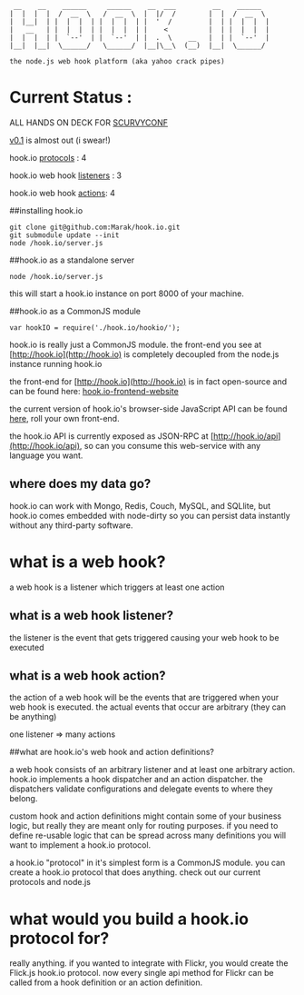      __    __    ______     ______    __  ___         __    ______   
    |  |  |  |  /  __  \   /  __  \  |  |/  /        |  |  /  __  \  
    |  |__|  | |  |  |  | |  |  |  | |  '  /         |  | |  |  |  | 
    |   __   | |  |  |  | |  |  |  | |    <          |  | |  |  |  | 
    |  |  |  | |  `--'  | |  `--'  | |  .  \    __   |  | |  `--'  | 
    |__|  |__|  \______/   \______/  |__|\__\  (__)  |__|  \______/  

    the node.js web hook platform (aka yahoo crack pipes)
                                                                 
# Current Status :

ALL HANDS ON DECK FOR [SCURVYCONF](http://jsconf.us/2010/scurvy.html)
 
[v0.1](http://semver.org/) is almost out (i swear!)

hook.io [protocols](http://github.com/Marak/hook.io/tree/master/hookio/protocols/) : 4

hook.io web hook [listeners](http://github.com/Marak/hook.io/tree/master/hookio/definitions/hooks/) : 3

hook.io web hook [actions](http://github.com/Marak/hook.io/tree/master/hookio/definitions/actions/): 4


##installing hook.io

    git clone git@github.com:Marak/hook.io.git
    git submodule update --init
    node /hook.io/server.js

##hook.io as a standalone server

    node /hook.io/server.js
    
this will start a hook.io instance on port 8000 of your machine. 


##hook.io as a CommonJS module

    var hookIO = require('./hook.io/hookio/');


hook.io is really just a CommonJS module. the front-end you see at [http://hook.io](http://hook.io) is completely decoupled from the node.js instance running hook.io

the front-end for [http://hook.io](http://hook.io) is in fact open-source and can be found here: [hook.io-frontend-website](http://github.com/Marak/hook.io-frontend-website)

the current version of hook.io's browser-side JavaScript API can be found [here](http://github.com/Marak/hook.io-frontend-website/blob/master/js/hookio/hookio.js), roll your own front-end.

the hook.io API is currently exposed as JSON-RPC at [http://hook.io/api](http://hook.io/api), so can you consume this web-service with any language you want.


## where does my data go?
hook.io can work with Mongo, Redis, Couch, MySQL, and SQLlite, but hook.io comes embedded with node-dirty so you can persist data instantly without any third-party software.

# what is a web hook?

a web hook is a listener which triggers at least one action

## what is a web hook listener?
the listener is the event that gets triggered causing your web hook to be executed

## what is a web hook action?
the action of a web hook will be the events that are triggered when your web hook is executed. the actual events that occur are arbitrary (they can be anything)

one listener => many actions

##what are hook.io's web hook and action definitions?

a web hook consists of an arbitrary listener and at least one arbitrary action. hook.io implements a hook dispatcher and an action dispatcher. the dispatchers validate configurations and delegate events to where they belong.

custom hook and action definitions might contain some of your business logic, but really they are meant only for routing purposes. if you need to define re-usable logic that can be spread across many definitions you will want to implement a hook.io protocol. 

a hook.io "protocol" in it's simplest form is a CommonJS module. you can create a hook.io protocol that does anything. check out our current protocols and node.js


# what would you build a hook.io protocol for?

really anything. if you wanted to integrate with Flickr, you would create the Flick.js hook.io protocol. now every single api method for Flickr can be called from a hook definition or an action definition.

